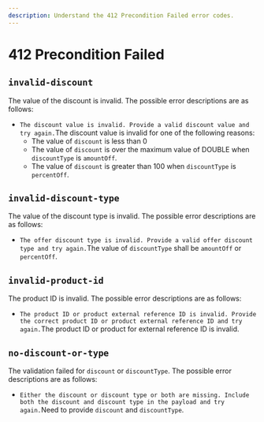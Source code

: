 ```yaml
---
description: Understand the 412 Precondition Failed error codes.
---
```


# 412 Precondition Failed

## `invalid-discount`

The value of the discount is invalid. The possible error descriptions are as follows:

* `The discount value is invalid. Provide a valid discount value and try again.`The discount value is invalid for one of the following reasons:
  * The value of `discount` is less than 0
  * The value of `discount` is over the maximum value of DOUBLE when `discountType` is `amountOff`.
  * The value of `discount` is greater than 100 when `discountType` is `percentOff`.

## `invalid-discount-type`

The value of the discount type is invalid. The possible error descriptions are as follows:

* `The offer discount type is invalid. Provide a valid offer discount type and try again.`The value of `discountType` shall be `amountOff` or `percentOff`.

## `invalid-product-id`

The product ID is invalid. The possible error descriptions are as follows:

* `The product ID or product external reference ID is invalid. Provide the correct product ID or product external reference ID and try again.`The product ID or product for external reference ID is invalid.

## `no-discount-or-type`

The validation failed for `discount` or `discountType`. The possible error descriptions are as follows:

* `Either the discount or discount type or both are missing. Include both the discount and discount type in the payload and try again.`Need to provide `discount` and `discountType`.
